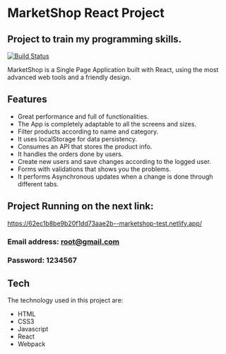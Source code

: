 # MarketShop React Project
## Project to train my programming skills.

[![Build Status](https://travis-ci.org/joemccann/dillinger.svg?branch=master)](https://travis-ci.org/joemccann/dillinger)

MarketShop is a Single Page Application built with React, using the most advanced web tools and a friendly design.

## Features

- Great performance and full of functionalities.
- The App is completely adaptable to all the screens and sizes.
- Filter products according to name and category.
- It uses localStorage for data persistency.
- Consumes an API that stores the product info.
- It handles the orders done by users.
- Create new users and save changes according to the logged user.
- Forms with validations that shows you the problems.
- It performs Asynchronous updates when a change is done through different tabs.

## Project Running on the next link:

https://62ec1b8be9b20f1dd73aae2b--marketshop-test.netlify.app/

### Email address: root@gmail.com
### Password:      1234567

## Tech

The technology used in this project are:

- HTML
- CSS3
- Javascript
- React
- Webpack
